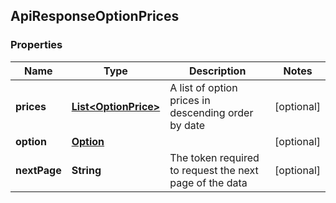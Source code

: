 
## ApiResponseOptionPrices

### Properties
Name | Type | Description | Notes
------------ | ------------- | ------------- | -------------
**prices** | [**List&lt;OptionPrice&gt;**](OptionPrice.md) | A list of option prices in descending order by date |  [optional]
**option** | [**Option**](Option.md) |  |  [optional]
**nextPage** | **String** | The token required to request the next page of the data |  [optional]



